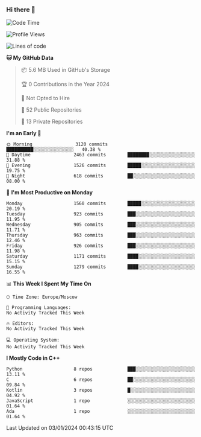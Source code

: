 ### Hi there 👋

<!--
**SemenMartynov/SemenMartynov** is a ✨ _special_ ✨ repository because its `README.md` (this file) appears on your GitHub profile.

Here are some ideas to get you started:

- 🔭 I’m currently working on ...
- 🌱 I’m currently learning ...
- 👯 I’m looking to collaborate on ...
- 🤔 I’m looking for help with ...
- 💬 Ask me about ...
- 📫 How to reach me: ...
- 😄 Pronouns: ...
- ⚡ Fun fact: ...
-->

<!--START_SECTION:waka-->
![Code Time](http://img.shields.io/badge/Code%20Time-0%20secs-blue)

![Profile Views](http://img.shields.io/badge/Profile%20Views-0-blue)

![Lines of code](https://img.shields.io/badge/From%20Hello%20World%20I%27ve%20Written-6.8%20million%20lines%20of%20code-blue)

**🐱 My GitHub Data** 

> 📦 5.6 MB Used in GitHub's Storage 
 > 
> 🏆 0 Contributions in the Year 2024
 > 
> 🚫 Not Opted to Hire
 > 
> 📜 52 Public Repositories 
 > 
> 🔑 13 Private Repositories 
 > 
**I'm an Early 🐤** 

```text
🌞 Morning                3120 commits        ██████████░░░░░░░░░░░░░░░   40.38 % 
🌆 Daytime                2463 commits        ████████░░░░░░░░░░░░░░░░░   31.88 % 
🌃 Evening                1526 commits        █████░░░░░░░░░░░░░░░░░░░░   19.75 % 
🌙 Night                  618 commits         ██░░░░░░░░░░░░░░░░░░░░░░░   08.00 % 
```
📅 **I'm Most Productive on Monday** 

```text
Monday                   1560 commits        █████░░░░░░░░░░░░░░░░░░░░   20.19 % 
Tuesday                  923 commits         ███░░░░░░░░░░░░░░░░░░░░░░   11.95 % 
Wednesday                905 commits         ███░░░░░░░░░░░░░░░░░░░░░░   11.71 % 
Thursday                 963 commits         ███░░░░░░░░░░░░░░░░░░░░░░   12.46 % 
Friday                   926 commits         ███░░░░░░░░░░░░░░░░░░░░░░   11.98 % 
Saturday                 1171 commits        ████░░░░░░░░░░░░░░░░░░░░░   15.15 % 
Sunday                   1279 commits        ████░░░░░░░░░░░░░░░░░░░░░   16.55 % 
```


📊 **This Week I Spent My Time On** 

```text
🕑︎ Time Zone: Europe/Moscow

💬 Programming Languages: 
No Activity Tracked This Week

🔥 Editors: 
No Activity Tracked This Week

💻 Operating System: 
No Activity Tracked This Week
```

**I Mostly Code in C++** 

```text
Python                   8 repos             ███░░░░░░░░░░░░░░░░░░░░░░   13.11 % 
C                        6 repos             ██░░░░░░░░░░░░░░░░░░░░░░░   09.84 % 
Kotlin                   3 repos             █░░░░░░░░░░░░░░░░░░░░░░░░   04.92 % 
JavaScript               1 repo              ░░░░░░░░░░░░░░░░░░░░░░░░░   01.64 % 
Ada                      1 repo              ░░░░░░░░░░░░░░░░░░░░░░░░░   01.64 % 
```




 Last Updated on 03/01/2024 00:43:15 UTC
<!--END_SECTION:waka-->